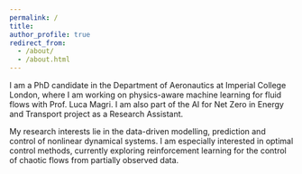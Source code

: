 ```yaml
---
permalink: /
title: 
author_profile: true
redirect_from: 
  - /about/
  - /about.html
---
```

I am a PhD candidate in the Department of Aeronautics at Imperial College London, where I am working on physics-aware machine learning for fluid flows with Prof. Luca Magri. I am also part of the AI for Net Zero in Energy and Transport project as a Research Assistant.

My research interests lie in the data-driven modelling, prediction and control of nonlinear dynamical systems. I am especially interested in optimal control methods, currently exploring reinforcement learning for the control of chaotic flows from partially observed data.
